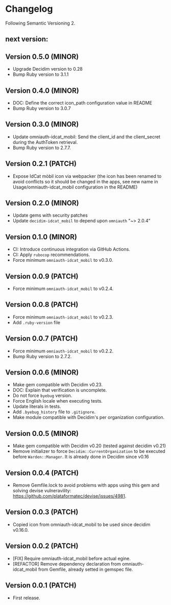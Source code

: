# Changelog
Following Semantic Versioning 2.

## next version:

## Version 0.5.0 (MINOR)
- Upgrade Decidim version to 0.28
- Bump Ruby version to 3.1.1

## Version 0.4.0 (MINOR)
- DOC: Define the correct icon_path configuration value in README
- Bump Ruby version to 3.0.7

## Version 0.3.0 (MINOR)
- Update omniauth-idcat_mobil: Send the client_id and the client_secret during the AuthToken retrieval.
- Bump Ruby version to 2.7.7.

## Version 0.2.1 (PATCH)
- Expose IdCat mòbil icon via webpacker (the icon has been renamed to avoid conflicts so it should be changed in the apps, see new name in Usage/omniauth-idcat_mobil configuration in the README)

## Version 0.2.0 (MINOR)
- Update gems with security patches
- Update `decidim-idcat_mobil` to depend upon `omniauth` "~> 2.0.4"

## Version 0.1.0 (MINOR)
- CI: Introduce continuous integration via GitHub Actions.
- CI: Apply `rubocop` recommendations.
- Force minimum `omniauth-idcat_mobil` to v0.3.0.

## Version 0.0.9 (PATCH)
- Force minimum `omniauth-idcat_mobil` to v0.2.4.

## Version 0.0.8 (PATCH)
- Force minimum `omniauth-idcat_mobil` to v0.2.3.
- Add `.ruby-version` file

## Version 0.0.7 (PATCH)
- Force minimum `omniauth-idcat_mobil` to v0.2.2.
- Bump Ruby version to 2.7.2.

## Version 0.0.6 (MINOR)

- Make gem compatible with Decidim v0.23.
- DOC: Explain that verification is uncomplete.
- Do not force `byebug` version.
- Force English locale when executing tests.
- Update literals in tests.
- Add `.byebug_history` file to `.gitignore`.
- Make module compatible with Decidim's per organization configuration.

## Version 0.0.5 (MINOR)
- Make gem compatible with Decidim v0.20 (tested against decidim v0.21)
- Remove initializer to force `Decidim::CurrentOrganization` to be executed before `Warden::Manager`. It is already done in Decidim since v0.16

## Version 0.0.4 (PATCH)
- Remove Gemfile.lock to avoid problems with apps using this gem and solving devise vulneravility: https://github.com/plataformatec/devise/issues/4981.

## Version 0.0.3 (PATCH)
- Copied icon from omniauth-idcat_mobil to be used since decidim v0.16.0.

## Version 0.0.2 (PATCH)
- [FIX] Require omniauth-idcat_mobil before actual egine.
- [REFACTOR] Remove dependency declaration from omniauth-idcat_mobil from Gemfile, already setted in gemspec file.

## Version 0.0.1 (PATCH)
- First release.
